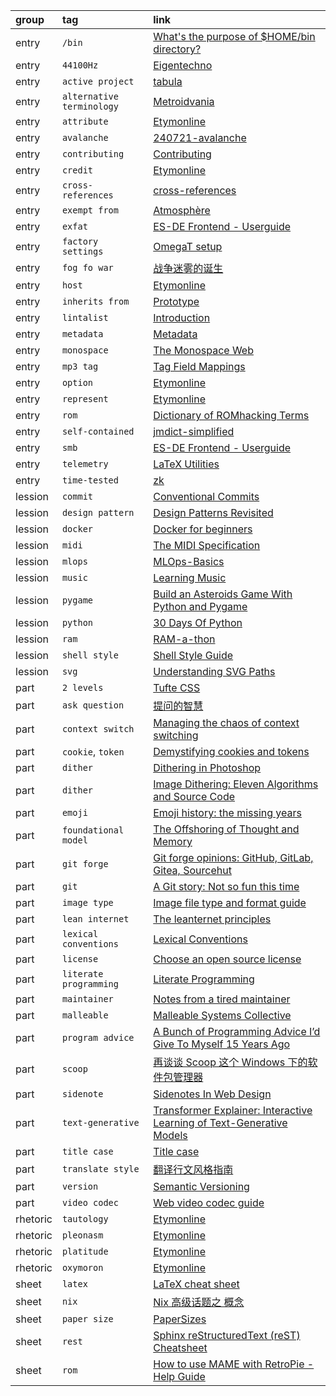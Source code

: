 group    | tag                       | link
:-       | :-                        | :-
entry    | `/bin`                    | [What's the purpose of $HOME/bin directory?](https://askubuntu.com/questions/1408441/whats-the-purpose-of-home-bin-directory)
entry    | `44100Hz`                 | [Eigentechno](https://www.isik.dev/posts/Eigentechno.html)
entry    | `active project`          | [tabula](https://github.com/tabulapdf/tabula)
entry    | `alternative terminology` | [Metroidvania](https://en.wikipedia.org/wiki/Metroidvania)
entry    | `attribute`               | [Etymonline](https://www.etymonline.com/search?q=Attribution)
entry    | `avalanche`               | [240721-avalanche](https://nnnnnnnn.co/log/240721-avalanche.html)
entry    | `contributing`            | [Contributing](https://github.com/MarcDiethelm/contributing)
entry    | `credit`                  | [Etymonline](https://www.etymonline.com/search?q=Credits)
entry    | `cross-references`        | [cross-references](https://docs.readthedocs.io/en/stable/guides/cross-referencing-with-sphinx.html)
entry    | `exempt from`             | [Atmosphère](https://github.com/Atmosphere-NX/Atmosphere#licensing)
entry    | `exfat`                   | [ES-DE Frontend - Userguide](https://gitlab.com/es-de/emulationstation-de/-/blob/master/USERGUIDE.md#specific-notes-for-windows)
entry    | `factory settings`        | [OmegaT setup](https://github.com/capstanlqc/omegat-user-config-dev572)
entry    | `fog fo war`              | [战争迷雾的诞生](https://indienova.com/indie-game-news/the-life-times-of-video-games-23-the-fog-of-war/)
entry    | `host`                    | [Etymonline](https://www.etymonline.com/word/host)
entry    | `inherits from`           | [Prototype](https://gameprogrammingpatterns.com/prototype.html)
entry    | `lintalist`               | [Introduction](https://lintalist.github.io/#Introduction)
entry    | `metadata`                | [Metadata](https://patreon.renpy.org/save-metadata.html#what-is-metadata)
entry    | `monospace`               | [The Monospace Web](https://owickstrom.github.io/the-monospace-web/)
entry    | `mp3 tag`                 | [Tag Field Mappings](https://docs.mp3tag.de/mapping/)
entry    | `option`                  | [Etymonline](https://www.etymonline.com/word/option)
entry    | `represent`               | [Etymonline](https://www.etymonline.com/word/represent)
entry    | `rom`                     | [Dictionary of ROMhacking Terms](https://www.romhacking.net/dictionary/?page=dictionary)
entry    | `self-contained`          | [jmdict-simplified](https://github.com/scriptin/jmdict-simplified#why)
entry    | `smb`                     | [ES-DE Frontend - Userguide](https://gitlab.com/es-de/emulationstation-de/-/blob/master/USERGUIDE.md#placing-games-and-other-resources-on-network-shares)
entry    | `telemetry`               | [LaTeX Utilities](https://github.com/tecosaur/LaTeX-Utilities)
entry    | `time-tested`             | [zk](https://github.com/sirupsen/zk)
lession  | `commit`                  | [Conventional Commits](https://www.conventionalcommits.org)
lession  | `design pattern`          | [Design Patterns Revisited](https://gameprogrammingpatterns.com/design-patterns-revisited.html)
lession  | `docker`                  | [Docker for beginners](https://docker-curriculum.com/)
lession  | `midi`                    | [The MIDI Specification](http://midi.teragonaudio.com/tech/midispec.htm)
lession  | `mlops`                   | [MLOps-Basics](https://github.com/graviraja/MLOps-Basics)
lession  | `music`                   | [Learning Music](https://learningmusic.ableton.com/)
lession  | `pygame`                  | [Build an Asteroids Game With Python and Pygame](https://realpython.com/asteroids-game-python)
lession  | `python`                  | [30 Days Of Python](https://github.com/Asabeneh/30-Days-Of-Python)
lession  | `ram`                     | [RAM-a-thon](https://ram-a-thon.vercel.app/)
lession  | `shell style`             | [Shell Style Guide](https://google.github.io/styleguide/shellguide.html)
lession  | `svg`                     | [Understanding SVG Paths](https://www.nan.fyi/svg-paths)
part     | `2 levels`                | [Tufte CSS](https://edwardtufte.github.io/tufte-css/)
part     | `ask question`            | [提问的智慧](https://github.com/ryanhanwu/How-To-Ask-Questions-The-Smart-Way/blob/main/README-zh_CN.md)
part     | `context switch`          | [Managing the chaos of context switching](https://leaddev.com/process/managing-chaos-context-switching)
part     | `cookie`, `token`         | [Demystifying cookies and tokens](https://tommihovi.com/2024/05/demystifying-cookies-and-tokens/)
part     | `dither`                  | [Dithering in Photoshop](https://abductedplatypus.com/tools/2017/04/14/dither-brushes.html)
part     | `dither`                  | [Image Dithering: Eleven Algorithms and Source Code](https://tannerhelland.com/2012/12/28/dithering-eleven-algorithms-source-code.html)
part     | `emoji`                   | [Emoji history: the missing years](https://blog.gingerbeardman.com/2024/05/10/emoji-history-the-missing-years/)
part     | `foundational model`      | [The Offshoring of Thought and Memory](https://www.multiverses.xyz/facts/the-offshoring-of-thought-and-memory/)
part     | `git forge`               | [Git forge opinions: GitHub, GitLab, Gitea, Sourcehut](https://cadence.moe/blog/2022-07-03-git-forge-opinions-github-gitlab-gitea-sourcehut)
part     | `git`                     | [A Git story: Not so fun this time](https://blog.brachiosoft.com/en/posts/git/)
part     | `image type`              | [Image file type and format guide](https://developer.mozilla.org/en-US/docs/Web/Media/Formats/Image_types)
part     | `lean internet`           | [The leanternet principles](https://www.leanternet.com/)
part     | `lexical conventions`     | [Lexical Conventions](https://www.lua.org/manual/5.4/manual.html#3.1)
part     | `license`                 | [Choose an open source license](https://choosealicense.com/)
part     | `literate programming`    | [Literate Programming](http://www.literateprogramming.com/index.html)
part     | `maintainer`              | [Notes from a tired maintainer](https://github.com/pi0/tired-maintainer)
part     | `malleable`               | [Malleable Systems Collective](https://malleable.systems/)
part     | `program advice`          | [A Bunch of Programming Advice I’d Give To Myself 15 Years Ago](https://mbuffett.com/posts/programming-advice-younger-self/)
part     | `scoop`                   | [再谈谈 Scoop 这个 Windows 下的软件包管理器](https://chawyehsu.com/blog/talk-about-scoop-the-package-manager-for-windows-again)
part     | `sidenote`                | [Sidenotes In Web Design](https://gwern.net/sidenote)
part     | `text-generative`         | [Transformer Explainer: Interactive Learning of Text-Generative Models](https://github.com/poloclub/transformer-explainer)
part     | `title case`              | [Title case](https://www.wikiwand.com/en/articles/Title_case)
part     | `translate style`         | [翻译行文风格指南](https://github.com/OmegaT-L10N/zh_CN/blob/master/style_guide.md)
part     | `version`                 | [Semantic Versioning](https://semver.org)
part     | `video codec`             | [Web video codec guide](https://developer.mozilla.org/en-US/docs/Web/Media/Formats/Video_codecs)
rhetoric | `tautology`               | [Etymonline](https://www.etymonline.com/search?q=tautology)
rhetoric | `pleonasm`                | [Etymonline](https://www.etymonline.com/search?q=pleonasm)
rhetoric | `platitude`               | [Etymonline](https://www.etymonline.com/search?q=platitude)
rhetoric | `oxymoron`                | [Etymonline](https://www.etymonline.com/search?q=oxymoron)
sheet    | `latex`                   | [LaTeX cheat sheet](https://wch.github.io/latexsheet/)
sheet    | `nix`                     | [Nix 高级话题之 概念](https://www.rectcircle.cn/posts/nix-advanced-glossary/)
sheet    | `paper size`              | [PaperSizes](https://papersizes.io/)
sheet    | `rest`                    | [Sphinx reStructuredText (reST) Cheatsheet](https://github.com/radeklat/sphinx-rest-cheatsheet)
sheet    | `rom`                     | [How to use MAME with RetroPie - Help Guide](https://retropie.org.uk/forum/topic/2859/how-to-use-mame-with-retropie-help-guide/2)